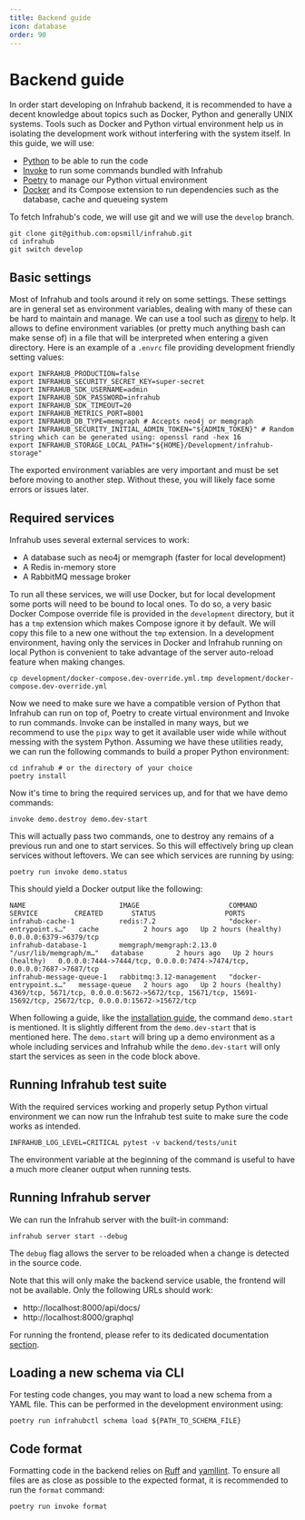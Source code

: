 ```yaml
---
title: Backend guide
icon: database
order: 90
---
```


# Backend guide

In order start developing on Infrahub backend, it is recommended to have a decent knowledge about topics such as Docker, Python and generally UNIX systems. Tools such as Docker and Python virtual environment help us in isolating the development work without interfering with the system itself. In this guide, we will use:

* [Python](https://www.python.org/) to be able to run the code
* [Invoke](https://www.pyinvoke.org/) to run some commands bundled with Infrahub
* [Poetry](https://python-poetry.org/) to manage our Python virtual environment
* [Docker](https://www.docker.com/) and its Compose extension to run dependencies such as the database, cache and queueing system

To fetch Infrahub's code, we will use git and we will use the `develop` branch.

```shell
git clone git@github.com:opsmill/infrahub.git
cd infrahub
git switch develop
```

## Basic settings

Most of Infrahub and tools around it rely on some settings. These settings are in general set as environment variables, dealing with many of these can be hard to maintain and manage. We can use a tool such as [direnv](https://direnv.net/) to help. It allows to define environment variables (or pretty much anything bash can make sense of) in a file that will be interpreted when entering a given directory. Here is an example of a `.envrc` file providing development friendly setting values:

```shell
export INFRAHUB_PRODUCTION=false
export INFRAHUB_SECURITY_SECRET_KEY=super-secret
export INFRAHUB_SDK_USERNAME=admin
export INFRAHUB_SDK_PASSWORD=infrahub
export INFRAHUB_SDK_TIMEOUT=20
export INFRAHUB_METRICS_PORT=8001
export INFRAHUB_DB_TYPE=memgraph # Accepts neo4j or memgraph
export INFRAHUB_SECURITY_INITIAL_ADMIN_TOKEN="${ADMIN_TOKEN}" # Random string which can be generated using: openssl rand -hex 16
export INFRAHUB_STORAGE_LOCAL_PATH="${HOME}/Development/infrahub-storage"
```

The exported environment variables are very important and must be set before moving to another step. Without these, you will likely face some errors or issues later.

## Required services

Infrahub uses several external services to work:

* A database such as neo4j or memgraph (faster for local development)
* A Redis in-memory store
* A RabbitMQ message broker

To run all these services, we will use Docker, but for local development some ports will need to be bound to local ones. To do so, a very basic Docker Compose override file is provided in the `development` directory, but it has a `tmp` extension which makes Compose ignore it by default. We will copy this file to a new one without the `tmp` extension. In a development environment, having only the services in Docker and Infrahub running on local Python is convenient to take advantage of the server auto-reload feature when making changes.

```shell
cp development/docker-compose.dev-override.yml.tmp development/docker-compose.dev-override.yml
```

Now we need to make sure we have a compatible version of Python that Infrahub can run on top of, Poetry to create virtual environment and Invoke to run commands. Invoke can be installed in many ways, but we recommend to use the `pipx` way to get it available user wide while without messing with the system Python. Assuming we have these utilities ready, we can run the following commands to build a proper Python environment:

```shell
cd infrahub # or the directory of your choice
poetry install
```

Now it's time to bring the required services up, and for that we have demo commands:

```shell
invoke demo.destroy demo.dev-start
```

This will actually pass two commands, one to destroy any remains of a previous run and one to start services. So this will effectively bring up clean services without leftovers. We can see which services are running by using:

```shell
poetry run invoke demo.status
```

This should yield a Docker output like the following:

```text
NAME                       IMAGE                      COMMAND                  SERVICE         CREATED       STATUS                 PORTS
infrahub-cache-1           redis:7.2                  "docker-entrypoint.s…"   cache           2 hours ago   Up 2 hours (healthy)   0.0.0.0:6379->6379/tcp
infrahub-database-1        memgraph/memgraph:2.13.0   "/usr/lib/memgraph/m…"   database        2 hours ago   Up 2 hours (healthy)   0.0.0.0:7444->7444/tcp, 0.0.0.0:7474->7474/tcp, 0.0.0.0:7687->7687/tcp
infrahub-message-queue-1   rabbitmq:3.12-management   "docker-entrypoint.s…"   message-queue   2 hours ago   Up 2 hours (healthy)   4369/tcp, 5671/tcp, 0.0.0.0:5672->5672/tcp, 15671/tcp, 15691-15692/tcp, 25672/tcp, 0.0.0.0:15672->15672/tcp
```

When following a guide, like the [installation guide](../guides/installation.md), the command `demo.start` is mentioned. It is slightly different from the `demo.dev-start` that is mentioned here. The `demo.start` will bring up a demo environment as a whole including services and Infrahub while the `demo.dev-start` will only start the services as seen in the code block above.

## Running Infrahub test suite

With the required services working and properly setup Python virtual environment we can now run the Infrahub test suite to make sure the code works as intended.

```shell
INFRAHUB_LOG_LEVEL=CRITICAL pytest -v backend/tests/unit
```

The environment variable at the beginning of the command is useful to have a much more cleaner output when running tests.

## Running Infrahub server

We can run the Infrahub server with the built-in command:

```shell
infrahub server start --debug
```

The `debug` flag allows the server to be reloaded when a change is detected in the source code.

Note that this will only make the backend service usable, the frontend will not be available. Only the following URLs should work:

* http://localhost:8000/api/docs/
* http://localhost:8000/graphql

For running the frontend, please refer to its dedicated documentation [section](./frontend).

## Loading a new schema via CLI

For testing code changes, you may want to load a new schema from a YAML file. This can be performed in the development environment using:

```shell
poetry run infrahubctl schema load ${PATH_TO_SCHEMA_FILE}
```

## Code format

Formatting code in the backend relies on [Ruff](https://docs.astral.sh/ruff/) and [yamllint](https://yamllint.readthedocs.io/en/stable/). To ensure all files are as close as possible to the expected format, it is recommended to run the `format` command:

```shell
poetry run invoke format
```
